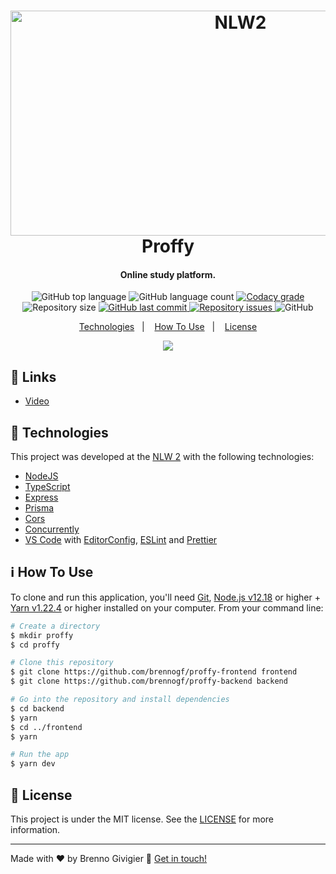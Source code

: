 <h1 align="center">
    <img alt="NLW2" src="https://images.prismic.io/rocketseat/e35c5053-5091-43ab-8d9f-0094b6676ed2_og.png?auto=compress,format&rect=0,0,1200,630&w=1200&h=630" width="720" height="360" />
    <br>
    Proffy
</h1>

<h4 align="center">
    Online study platform.
</h4>
<p align="center">
  <img alt="GitHub top language" src="https://img.shields.io/github/languages/top/brennogf/proffy-backend.svg">

  <img alt="GitHub language count" src="https://img.shields.io/github/languages/count/brennogf/proffy-backend.svg">

  <a href="https://www.codacy.com/app/brennogf/proffy-backend?utm_source=github.com&amp;utm_medium=referral&amp;utm_content=brennogf/proffy-backend&amp;utm_campaign=Badge_Grade">
    <img alt="Codacy grade" src="https://img.shields.io/codacy/grade/e4cc1482460841bdaa99c2e75e01f0bc.svg">
  </a>

  <img alt="Repository size" src="https://img.shields.io/github/repo-size/brennogf/proffy-backend.svg">
  <a href="https://github.com/brenngof/proffy-backend/commits/master">
    <img alt="GitHub last commit" src="https://img.shields.io/github/last-commit/brennogf/proffy-backend.svg">
  </a>

  <a href="https://github.com/brennogf/proffy-backend/issues">
    <img alt="Repository issues" src="https://img.shields.io/github/issues/brennogf/proffy-backend.svg">
  </a>

  <img alt="GitHub" src="https://img.shields.io/github/license/brennogf/proffy-backend.svg">
</p>

<p align="center">
  <a href="#rocket-technologies">Technologies</a>&nbsp;&nbsp;&nbsp;|&nbsp;&nbsp;&nbsp;
  <a href="#information_source-how-to-use">How To Use</a>&nbsp;&nbsp;&nbsp;|&nbsp;&nbsp;&nbsp;
  <a href="#memo-license">License</a>
</p>


<p align="center">
 <img src="https://i.ibb.co/HHGSY11/proffy.png">
</p>

## :link: Links

-  [Video](https://drive.google.com/file/d/1B5plhd-a02FPMTWXaHI7Hi2Z0e2sccuS/preview)

## :rocket: Technologies

This project was developed at the [NLW 2](https://nextlevelweek.com/) with the following technologies:

-  [NodeJS](https://nodejs.org/en/)
-  [TypeScript](https://www.typescriptlang.org/)
-  [Express](https://expressjs.com/pt-br/)
-  [Prisma](https://www.prisma.io/)
-  [Cors](https://github.com/expressjs/cors)
-  [Concurrently](https://www.npmjs.com/package/concurrently)
-  [VS Code][vc] with [EditorConfig][vceditconfig], [ESLint][vceslint] and [Prettier][vcprettier]

## :information_source: How To Use

To clone and run this application, you'll need [Git](https://git-scm.com), [Node.js v12.18][nodejs] or higher + [Yarn v1.22.4][yarn] or higher installed on your computer. From your command line:

```bash
# Create a directory
$ mkdir proffy
$ cd proffy

# Clone this repository
$ git clone https://github.com/brennogf/proffy-frontend frontend
$ git clone https://github.com/brennogf/proffy-backend backend

# Go into the repository and install dependencies
$ cd backend
$ yarn
$ cd ../frontend
$ yarn

# Run the app
$ yarn dev
```

## :memo: License
This project is under the MIT license. See the [LICENSE](https://github.com/brennogf/proffy-backend/blob/master/LICENSE) for more information.

---

Made with ♥ by Brenno Givigier :wave: [Get in touch!](https://www.linkedin.com/in/brennogf/)

[nodejs]: https://nodejs.org/
[yarn]: https://yarnpkg.com/
[vc]: https://code.visualstudio.com/
[vceditconfig]: https://marketplace.visualstudio.com/items?itemName=EditorConfig.EditorConfig
[vceslint]: https://marketplace.visualstudio.com/items?itemName=dbaeumer.vscode-eslint
[vcprettier]: https://marketplace.visualstudio.com/items?itemName=esbenp.prettier-vscode
